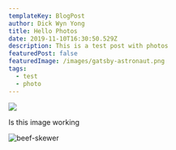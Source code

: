 ```yaml
---
templateKey: BlogPost
author: Dick Wyn Yong
title: Hello Photos
date: 2019-11-10T16:30:50.529Z
description: This is a test post with photos
featuredPost: false
featuredImage: /images/gatsby-astronaut.png
tags:
  - test
  - photo
---
```

![](/images/20191106_195936.jpg)

Is this image working

![beef-skewer](/images/20191107_184843.jpg)
